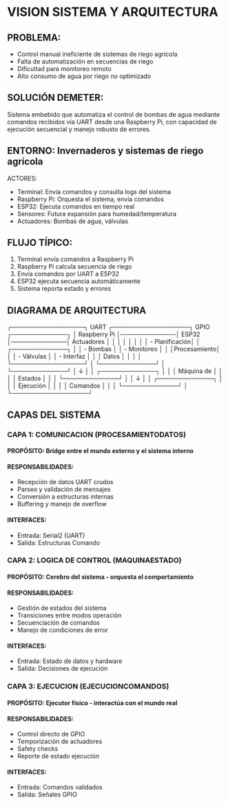 # VISION SISTEMA Y ARQUITECTURA

## PROBLEMA: 
- Control manual ineficiente de sistemas de riego agrícola
- Falta de automatización en secuencias de riego
- Dificultad para monitoreo remoto
- Alto consumo de agua por riego no optimizado

## SOLUCIÓN DEMETER:
Sistema embebido que automatiza el control de bombas de agua mediante
comandos recibidos vía UART desde una Raspberry Pi, con capacidad de
ejecución secuencial y manejo robusto de errores.

## ENTORNO: Invernaderos y sistemas de riego agrícola
ACTORES: 
- Terminal: Envía comandos y consulta logs del sistema
- Raspberry Pi: Orquesta el sistema, envía comandos
- ESP32: Ejecuta comandos en tiempo real
- Sensores: Futura expansión para humedad/temperatura
- Actuadores: Bombas de agua, válvulas

## FLUJO TÍPICO:

1. Terminal envía comandos a Raspberry Pi
2. Raspberry Pi calcula secuencia de riego
3. Envía comandos por UART a ESP32
4. ESP32 ejecuta secuencia automáticamente
5. Sistema reporta estado y errores


## DIAGRAMA DE ARQUITECTURA

┌─────────────────┐    UART     ┌──────────────────┐    GPIO     ┌─────────────┐
│   Raspberry Pi  │─────────────│      ESP32       │─────────────│  Actuadores │
│                 │             │                  │             │             │
│  - Planificación│             │  ┌─────────────┐ │             │  - Bombas   │
│  - Monitoreo    │             │  │Procesamiento│ │             │  - Válvulas │
│  - Interfaz     │             │  │   Datos     │ │             │             │
└─────────────────┘             │  └─────────────┘ │             └─────────────┘
                                │        ↓         │
                                │  ┌─────────────┐ │
                                │  │ Máquina de  │ │
                                │  │  Estados    │ │
                                │  └─────────────┘ │
                                │        ↓         │
                                │  ┌─────────────┐ │
                                │  │ Ejecución   │ │
                                │  │ Comandos    │ │
                                │  └─────────────┘ │
                                └──────────────────┘

## CAPAS DEL SISTEMA

### CAPA 1: COMUNICACION (PROCESAMIENTODATOS)

#### PROPÓSITO: Bridge entre el mundo externo y el sistema interno

#### RESPONSABILIDADES:
- Recepción de datos UART crudos
- Parseo y validación de mensajes
- Conversión a estructuras internas
- Buffering y manejo de overflow

#### INTERFACES:
- Entrada: Serial2 (UART)
- Salida: Estructuras Comando

### CAPA 2: LOGICA DE CONTROL (MAQUINAESTADO)

#### PROPÓSITO: Cerebro del sistema - orquesta el comportamiento

#### RESPONSABILIDADES:
- Gestión de estados del sistema
- Transiciones entre modos operación
- Secuenciación de comandos
- Manejo de condiciones de error

#### INTERFACES:
- Entrada: Estado de datos y hardware
- Salida: Decisiones de ejecución

### CAPA 3: EJECUCION (EJECUCIONCOMANDOS)

#### PROPÓSITO: Ejecutor físico - interactúa con el mundo real

#### RESPONSABILIDADES:
- Control directo de GPIO
- Temporización de actuadores
- Safety checks
- Reporte de estado ejecución

#### INTERFACES:
- Entrada: Comandos validados
- Salida: Señales GPIO


